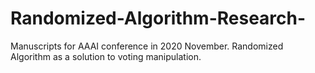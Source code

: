 # Randomized-Algorithm-Research-
Manuscripts for AAAI conference in 2020 November. Randomized Algorithm as a solution to voting manipulation.

